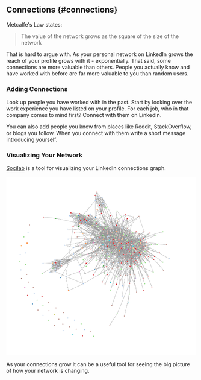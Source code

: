 ## Connections {#connections}

[TODO]: # (Common thinking about LinkedIn connections)

Metcalfe's Law states:

> The value of the network grows as the square of the size of the network

That is hard to argue with. As your personal network on LinkedIn grows the reach of your profile grows with it - exponentially. That said, some connections are more valuable than others.  People you actually know and have worked with before are far more valuable to you than random users. 

[TODO]: # (State why they are more valueable)

### Adding Connections
[TODO]: # (time to complete task: 30 minutes to 1 hour?)

Look up people you have worked with in the past. Start by looking over the work experience you have listed on your profile. For each job, who in that company comes to mind first? Connect with them on LinkedIn.

You can also add people you know from places like Reddit, StackOverflow, or blogs you follow. When you connect with them write a short message introducing yourself.

### Visualizing Your Network

[Socilab](http://socilab.com/#home) is a tool for visualizing your LinkedIn connections graph. 

![Socilab Visualization of the author's connections](images/quellish-socilab-linkedin-nonames.png)

As your connections grow it can be a useful tool for seeing the big picture of how your network is changing.

